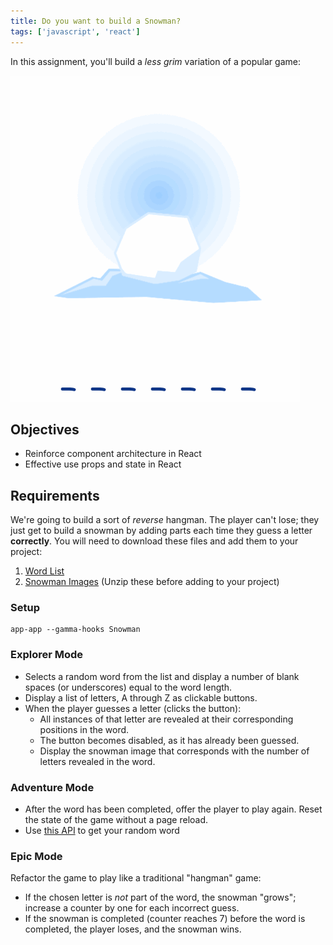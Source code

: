 ```yaml
---
title: Do you want to build a Snowman?
tags: ['javascript', 'react']
---
```


In this assignment, you'll build a _less grim_ variation of a popular game:

![Snowman](./assets/snowman.gif)

## Objectives

- Reinforce component architecture in React
- Effective use props and state in React

## Requirements

We're going to build a sort of _reverse_ hangman. The player can't lose; they
just get to build a snowman by adding parts each time they guess a letter
**correctly**. You will need to download these files and add them to your
project:

1.  [Word List](./assets/words.json)
2.  [Snowman Images](./assets/snowman.zip) (Unzip these before adding to your
    project)

### Setup

```shell
app-app --gamma-hooks Snowman
```

### Explorer Mode

- Selects a random word from the list and display a number of blank spaces
  (or underscores) equal to the word length.
- Display a list of letters, A through Z as clickable buttons.
- When the player guesses a letter (clicks the button):
  - All instances of that letter are revealed at their corresponding
    positions in the word.
  - The button becomes disabled, as it has already been guessed.
  - Display the snowman image that corresponds with the number of letters
    revealed in the word.

### Adventure Mode

- After the word has been completed, offer the player to play again. Reset
  the state of the game without a page reload.
- Use [this API](https://sdg-words.herokuapp.com/api/words/random) to get
  your random word

### Epic Mode

Refactor the game to play like a traditional "hangman" game:

- If the chosen letter is _not_ part of the word, the snowman "grows";
  increase a counter by one for each incorrect guess.
- If the snowman is completed (counter reaches 7) before the word is
  completed, the player loses, and the snowman wins.

